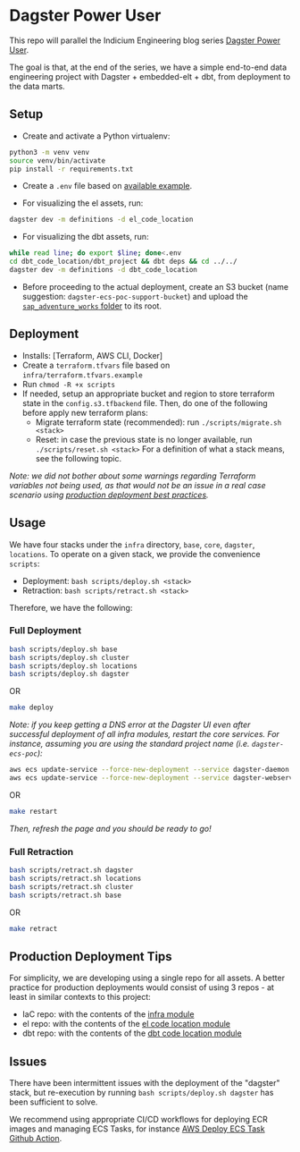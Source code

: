 # Dagster Power User

This repo will parallel the Indicium Engineering blog series [Dagster Power User](https://medium.com/indiciumtech/dagster-dbt-a-new-era-in-the-modern-data-stack-971f0c88a9df).

The goal is that, at the end of the series, we have a simple end-to-end data engineering project with
Dagster + embedded-elt + dbt, from deployment to the data marts.

## Setup

- Create and activate a Python virtualenv:

```bash
python3 -m venv venv
source venv/bin/activate
pip install -r requirements.txt
```

- Create a `.env` file based on [available example](./.env.example).

- For visualizing the el assets, run:

```bash
dagster dev -m definitions -d el_code_location
```

- For visualizing the dbt assets, run:

```bash
while read line; do export $line; done<.env
cd dbt_code_location/dbt_project && dbt deps && cd ../../
dagster dev -m definitions -d dbt_code_location
```

- Before proceeding to the actual deployment, create an S3 bucket (name suggestion: `dagster-ecs-poc-support-bucket`) and upload the
[`sap_adventure_works` folder](./source_data/sap_adventure_works/) to its root.

## Deployment

- Installs: [Terraform, AWS CLI, Docker]
- Create a `terraform.tfvars` file based on `infra/terraform.tfvars.example`
- Run `chmod -R +x scripts`
- If needed, setup an appropriate bucket and region to store terraform state in the `config.s3.tfbackend` file. Then, do one of the following before apply new terraform plans:
  - Migrate terraform state (recommended): run `./scripts/migrate.sh <stack>`
  - Reset: in case the previous state is no longer available, run `./scripts/reset.sh <stack>`
  For a definition of what a stack means, see the following topic.

*Note: we did not bother about some warnings regarding Terraform variables not being used, as that would not be an issue in a real case scenario using [production deployment best practices](#production-deployment-tips).*

## Usage

We have four stacks under the `infra` directory, `base`, `core`, `dagster`, `locations`. To operate on a given stack, we provide the convenience `scripts`:

- Deployment: `bash scripts/deploy.sh <stack>`
- Retraction: `bash scripts/retract.sh <stack>`

Therefore, we have the following:

### Full Deployment

```bash
bash scripts/deploy.sh base
bash scripts/deploy.sh cluster
bash scripts/deploy.sh locations
bash scripts/deploy.sh dagster
```

OR

```bash
make deploy
```

*Note: if you keep getting a DNS error at the Dagster UI even after successful deployment of all infra modules, restart the core services. For instance, assuming you are using the standard project name (i.e. `dagster-ecs-poc`):*

```bash
aws ecs update-service --force-new-deployment --service dagster-daemon --cluster dagster-ecs-poc-cluster
aws ecs update-service --force-new-deployment --service dagster-webserver --cluster dagster-ecs-poc-cluster
```

OR

```bash
make restart
```

*Then, refresh the page and you should be ready to go!*

### Full Retraction

```bash
bash scripts/retract.sh dagster
bash scripts/retract.sh locations
bash scripts/retract.sh cluster
bash scripts/retract.sh base
```

OR

```bash
make retract
```

## Production Deployment Tips

For simplicity, we are developing using a single repo for all assets. A better practice for production
deployments would consist of using 3 repos - at least in similar contexts to this project:

- IaC repo: with the contents of the [infra module](./infra/)
- el repo: with the contents of the [el code location module](./el_code_location/)
- dbt repo: with the contents of the [dbt code location module](./dbt_code_location/)

## Issues

There have been intermittent issues with the deployment of the "dagster" stack, but re-execution by
running `bash scripts/deploy.sh dagster` has been sufficient to solve.

We recommend using appropriate CI/CD workflows for deploying ECR images and managing ECS Tasks, for instance
[AWS Deploy ECS Task Github Action](https://github.com/aws-actions/amazon-ecs-deploy-task-definition).
